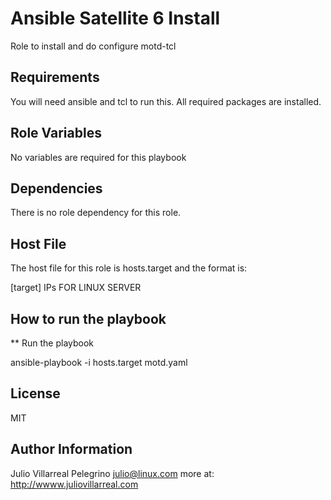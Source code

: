 Ansible Satellite 6 Install
===========================

Role to install and do configure motd-tcl

Requirements
------------

You will need ansible and tcl to run this. All required packages are installed.

Role Variables
--------------

No variables are required for this playbook


Dependencies
------------

There is no role dependency for this role.

Host File
----------

The host file for this role is hosts.target and the format is: 

[target]
IPs FOR LINUX SERVER

How to run the playbook
------------------------

** Run the playbook

ansible-playbook -i hosts.target motd.yaml


License
-------

MIT

Author Information
------------------

Julio Villarreal Pelegrino <julio@linux.com> more at: http://wwww.juliovillarreal.com